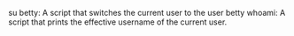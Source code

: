 su betty: A script that switches the current user to the user betty
whoami: A script that prints the effective username of the current user.
 
